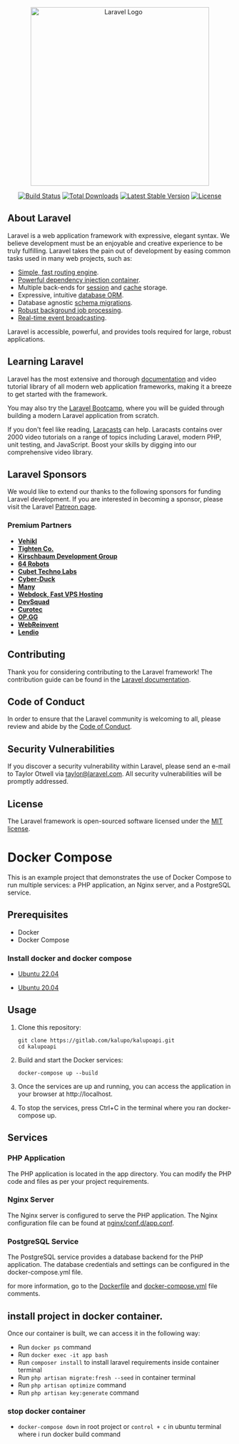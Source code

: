 <p align="center"><a href="https://laravel.com" target="_blank"><img src="https://raw.githubusercontent.com/laravel/art/master/logo-lockup/5%20SVG/2%20CMYK/1%20Full%20Color/laravel-logolockup-cmyk-red.svg" width="400" alt="Laravel Logo"></a></p>

<p align="center">
<a href="https://github.com/laravel/framework/actions"><img src="https://github.com/laravel/framework/workflows/tests/badge.svg" alt="Build Status"></a>
<a href="https://packagist.org/packages/laravel/framework"><img src="https://img.shields.io/packagist/dt/laravel/framework" alt="Total Downloads"></a>
<a href="https://packagist.org/packages/laravel/framework"><img src="https://img.shields.io/packagist/v/laravel/framework" alt="Latest Stable Version"></a>
<a href="https://packagist.org/packages/laravel/framework"><img src="https://img.shields.io/packagist/l/laravel/framework" alt="License"></a>
</p>

## About Laravel

Laravel is a web application framework with expressive, elegant syntax. We believe development must be an enjoyable and creative experience to be truly fulfilling. Laravel takes the pain out of development by easing common tasks used in many web projects, such as:

- [Simple, fast routing engine](https://laravel.com/docs/routing).
- [Powerful dependency injection container](https://laravel.com/docs/container).
- Multiple back-ends for [session](https://laravel.com/docs/session) and [cache](https://laravel.com/docs/cache) storage.
- Expressive, intuitive [database ORM](https://laravel.com/docs/eloquent).
- Database agnostic [schema migrations](https://laravel.com/docs/migrations).
- [Robust background job processing](https://laravel.com/docs/queues).
- [Real-time event broadcasting](https://laravel.com/docs/broadcasting).

Laravel is accessible, powerful, and provides tools required for large, robust applications.

## Learning Laravel

Laravel has the most extensive and thorough [documentation](https://laravel.com/docs) and video tutorial library of all modern web application frameworks, making it a breeze to get started with the framework.

You may also try the [Laravel Bootcamp](https://bootcamp.laravel.com), where you will be guided through building a modern Laravel application from scratch.

If you don't feel like reading, [Laracasts](https://laracasts.com) can help. Laracasts contains over 2000 video tutorials on a range of topics including Laravel, modern PHP, unit testing, and JavaScript. Boost your skills by digging into our comprehensive video library.

## Laravel Sponsors

We would like to extend our thanks to the following sponsors for funding Laravel development. If you are interested in becoming a sponsor, please visit the Laravel [Patreon page](https://patreon.com/taylorotwell).

### Premium Partners

- **[Vehikl](https://vehikl.com/)**
- **[Tighten Co.](https://tighten.co)**
- **[Kirschbaum Development Group](https://kirschbaumdevelopment.com)**
- **[64 Robots](https://64robots.com)**
- **[Cubet Techno Labs](https://cubettech.com)**
- **[Cyber-Duck](https://cyber-duck.co.uk)**
- **[Many](https://www.many.co.uk)**
- **[Webdock, Fast VPS Hosting](https://www.webdock.io/en)**
- **[DevSquad](https://devsquad.com)**
- **[Curotec](https://www.curotec.com/services/technologies/laravel/)**
- **[OP.GG](https://op.gg)**
- **[WebReinvent](https://webreinvent.com/?utm_source=laravel&utm_medium=github&utm_campaign=patreon-sponsors)**
- **[Lendio](https://lendio.com)**

## Contributing

Thank you for considering contributing to the Laravel framework! The contribution guide can be found in the [Laravel documentation](https://laravel.com/docs/contributions).

## Code of Conduct

In order to ensure that the Laravel community is welcoming to all, please review and abide by the [Code of Conduct](https://laravel.com/docs/contributions#code-of-conduct).

## Security Vulnerabilities

If you discover a security vulnerability within Laravel, please send an e-mail to Taylor Otwell via [taylor@laravel.com](mailto:taylor@laravel.com). All security vulnerabilities will be promptly addressed.

## License

The Laravel framework is open-sourced software licensed under the [MIT license](https://opensource.org/licenses/MIT).

# Docker Compose

This is an example project that demonstrates the use of Docker Compose to run multiple services: a PHP application, an Nginx server, and a PostgreSQL service.

## Prerequisites

- Docker
- Docker Compose

### Install docker and docker compose

- [Ubuntu 22.04](https://www.digitalocean.com/community/tutorials/how-to-install-and-use-docker-compose-on-ubuntu-22-04)

- [Ubuntu 20.04](https://www.digitalocean.com/community/tutorials/how-to-install-and-use-docker-compose-on-ubuntu-20-04)

## Usage

1. Clone this repository:
   ```shell
   git clone https://gitlab.com/kalupo/kalupoapi.git
   cd kalupoapi

2. Build and start the Docker services:
    ```shell
    docker-compose up --build

3. Once the services are up and running, you can access the application in your browser at http://localhost.

4. To stop the services, press Ctrl+C in the terminal where you ran docker-compose up.


## Services

### PHP Application

The PHP application is located in the app directory. You can modify the PHP code and files as per your project requirements.

### Nginx Server

The Nginx server is configured to serve the PHP application. The Nginx configuration file can be found at [nginx/conf.d/app.conf](./nginx/conf.d/app.conf).


### PostgreSQL Service
The PostgreSQL service provides a database backend for the PHP application. The database credentials and settings can be configured in the docker-compose.yml file.

for more information, go to the [Dockerfile](./Dockerfile) and [docker-compose.yml](./docker-compose.yml) file comments.



## install project in docker container.

Once our container is built, we can access it in the following way:

- Run `docker ps` command
- Run `docker exec -it app bash`
- Run `composer install` to install laravel requirements inside container terminal
- Run `php artisan migrate:fresh --seed` in container terminal
- Run `php artisan optimize` command
- Run `php artisan key:generate` command

### stop docker container

- `docker-compose down` in root project or `control + c` in ubuntu terminal where i run docker build command




